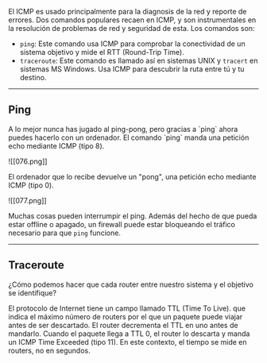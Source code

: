 El ICMP es usado principalmente para la diagnosis de la red y reporte de errores. Dos comandos populares recaen en ICMP, y son instrumentales en la resolución de problemas de red y seguridad de esta. Los comandos son:

- `ping`: Este comando usa ICMP para comprobar la conectividad de un sistema objetivo y mide el RTT (Round-Trip Time).
- `traceroute`: Este comando es llamado así en sistemas UNIX y `tracert` en sistemas MS Windows. Usa ICMP para descubrir la ruta entre tú y tu destino.

-----------------
<h2>Ping</h2>
A lo mejor nunca has jugado al ping-pong, pero gracias a `ping` ahora puedes hacerlo con un ordenador. El comando `ping` manda una petición echo mediante ICMP (tipo 8).

![[076.png]]

El ordenador que lo recibe devuelve un "pong", una petición echo mediante ICMP (tipo 0).

![[077.png]]

Muchas cosas pueden interrumpir el ping. Además del hecho de que pueda estar offline o apagado, un firewall puede estar bloqueando el tráfico necesario para que `ping` funcione.

--------------
<h2>Traceroute</h2>
¿Cómo podemos hacer que cada router entre nuestro sistema y el objetivo se identifique?

El protocolo de Internet tiene un campo llamado TTL (Time To Live). que indica el máximo número de routers por el que un paquete puede viajar antes de ser descartado. El router decrementa el TTL en uno antes de mandarlo. Cuando el paquete llega a TTL 0, el router lo descarta y manda un ICMP Time Exceeded (tipo 11). En este contexto, el tiempo se mide en routers, no en segundos.

